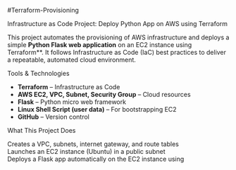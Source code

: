 #Terraform-Provisioning

Infrastructure as Code Project: Deploy Python App on AWS using Terraform

This project automates the provisioning of AWS infrastructure and deploys a simple **Python Flask web application** on an EC2 instance using Terraform**. It follows Infrastructure as Code (IaC) best practices to deliver a repeatable, automated cloud environment.

 Tools & Technologies

- **Terraform** – Infrastructure as Code
- **AWS EC2, VPC, Subnet, Security Group** – Cloud resources
- **Flask** – Python micro web framework
- **Linux Shell Script (user data)** – For bootstrapping EC2
- **GitHub** – Version control

 What This Project Does

Creates a VPC, subnets, internet gateway, and route tables  
 Launches an EC2 instance (Ubuntu) in a public subnet  
Deploys a Flask app automatically on the EC2 instance using





